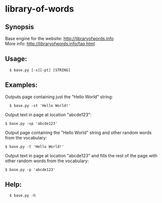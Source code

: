 # library-of-words

## Synopsis
Base engine for the website: http://libraryofwords.info  
More info: http://libraryofwords.info/faq.html  

## Usage:
```
  $ base.py [-s][-pt] [STRING]
  ```
## Examples:
  Outputs page containing just the "Hello World" string:
```
  $ base.py -st 'Hello World!' 
  ```
  Output text in page at location "abcde123":
  ```
  $ base.py -sp 'abcde123' 
  ```
  Output page containing the "Hello World" string and other random words from the vocabulary:
  ```
  $ base.py -t 'Hello World!'
  ```
  Output text in page at location "abcde123" and fills the rest of the page with other random words from the vocabulary:
  ```
  $ base.py -p 'abcde123' 
  ```
  
## Help:
```
  $ base.py -h
```
